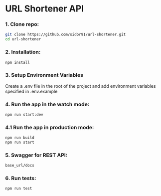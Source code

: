 # URL Shortener API

### 1. Clone repo:

```bash
git clone https://github.com/sidor91/url-shortener.git
cd url-shortener
```
 
### 2. Installation:

```bash
npm install
```
### 3.	Setup Environment Variables 

Create a .env file in the root of the project and add environment variables specified in .env.example

### 4. Run the app in the watch mode:

```bash
npm run start:dev
```

### 4.1 Run the app in production mode:

```bash
npm run build
npm run start
``` 

### 5. Swagger for REST API:

```bash
base_url/docs
```

### 6. Run tests:

```bash
npm run test
```
